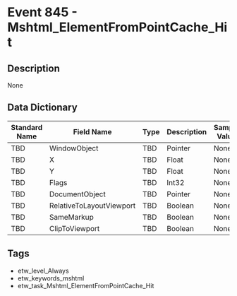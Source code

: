 # Event 845 - Mshtml_ElementFromPointCache_Hit

## Description
None

## Data Dictionary
|Standard Name|Field Name|Type|Description|Sample Value|
|---|---|---|---|---|
|TBD|WindowObject|TBD|Pointer|None|None|
|TBD|X|TBD|Float|None|None|
|TBD|Y|TBD|Float|None|None|
|TBD|Flags|TBD|Int32|None|None|
|TBD|DocumentObject|TBD|Pointer|None|None|
|TBD|RelativeToLayoutViewport|TBD|Boolean|None|None|
|TBD|SameMarkup|TBD|Boolean|None|None|
|TBD|ClipToViewport|TBD|Boolean|None|None|

## Tags
* etw_level_Always
* etw_keywords_mshtml
* etw_task_Mshtml_ElementFromPointCache_Hit